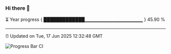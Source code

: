 ### Hi there 👋

⏳ Year progress { █████████████▁▁▁▁▁▁▁▁▁▁▁▁▁▁▁▁▁ } 45.90 %

---

⏰ Updated on Tue, 17 Jun 2025 12:32:48 GMT

![Progress Bar CI](https://github.com/liununu/liununu/workflows/Progress%20Bar%20CI/badge.svg)
